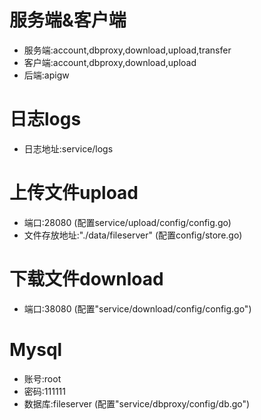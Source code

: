 # 服务端&客户端
- 服务端:account,dbproxy,download,upload,transfer
- 客户端:account,dbproxy,download,upload
- 后端:apigw

# 日志logs
- 日志地址:service/logs

# 上传文件upload
- 端口:28080                           (配置service/upload/config/config.go)
- 文件存放地址:"./data/fileserver"       (配置config/store.go)


# 下载文件download
- 端口:38080                           (配置"service/download/config/config.go")

# Mysql
- 账号:root
- 密码:111111
- 数据库:fileserver                    (配置"service/dbproxy/config/db.go")

